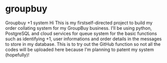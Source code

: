 # groupbuy
Groupbuy +1 system 
Hi This is my firstself-directed project to build my order collating system for my GroupBuy business. 
I'll be using python, PostgreSQL and cloud services for queue system for the basic functions such as identifying +1, user informations and order details in the messages to store in my database.
This is to try out the GitHub function so not all the codes will be uploaded here because I'm planning to patent my system (hopefully)! 

